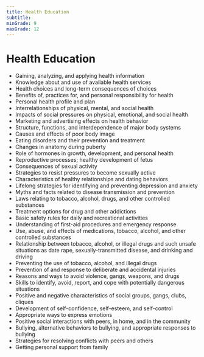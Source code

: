 ```yaml
---
title: Health Education 
subtitle: 
minGrade: 9
maxGrade: 12
---
```

# Health Education 
* Gaining, analyzing, and applying health information
* Knowledge about and use of available health services
* Health choices and long-term consequences of choices
* Benefits of, practices for, and personal responsibility for health
* Personal health profile and plan
* Interrelationships of physical, mental, and social health
* Impacts of social pressures on physical, emotional, and social health
* Marketing and advertising effects on health behavior
* Structure, functions, and interdependence of major body systems
* Causes and effects of poor body image
* Eating disorders and their prevention and treatment
* Changes in anatomy during puberty
* Role of hormones in growth, development, and personal health
* Reproductive processes; healthy development of fetus
* Consequences of sexual activity
* Strategies to resist pressures to become sexually active
* Characteristics of healthy relationships and dating behaviors
* Lifelong strategies for identifying and preventing depression and anxiety
* Myths and facts related to disease transmission and prevention
* Laws relating to tobacco, alcohol, drugs, and other controlled substances
* Treatment options for drug and other addictions
* Basic safety rules for daily and recreational activities
* Understanding of first-aid procedures and emergency response
* Use, abuse, and effects of medications, tobacco, alcohol, and other controlled substances
* Relationship between tobacco, alcohol, or illegal drugs and such unsafe situations as date rape, sexually-transmitted disease, and drinking and driving
* Preventing the use of tobacco, alcohol, and illegal drugs
* Prevention of and response to deliberate and accidental injuries
* Reasons and ways to avoid violence, gangs, weapons, and drugs
* Skills to identify, avoid, report, and cope with potentially dangerous situations
* Positive and negative characteristics of social groups, gangs, clubs, cliques
* Development of self-confidence, self-esteem, and self-control
* Appropriate ways to express emotions
* Positive social interactions with peers, in home, and in the community
* Bullying, alternative behaviors to bullying, and appropriate responses to bullying
* Strategies for resolving conflicts with peers and others
* Getting personal support from family
